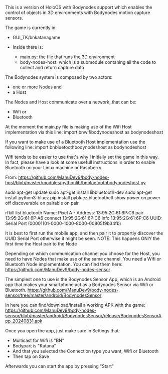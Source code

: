 
This is a version of HoloOS with Bodynodes support which enables the control of objects in 3D environments with Bodynodes motion capture sensors.

The game is currently in:
- GUI_TK/bnkatanagame

- Inside there is:
  - main.py: the file that runs the 3D environment
  - body-nodes-host: which is a submodule contaning all the code to collect and return capture data

The Bodynodes system is composed by two actors:
- one or more Nodes and
- a Host

The Nodes and Host communicate over a network, that can be:
- Wifi or
- Bluetooth

At the moment the main.py file is making use of the Wifi Host implementation via this line:
    import bnwifibodynodeshost as bodynodeshost

If you want to make use of a Bluetooth Host implementation use the following line:
    import bnbluetoothbodynodeshost as bodynodeshost

Wifi tends to be easier to use that's why I initially set the game in this way. In fact, please have a look at some usefull instructions in order to
enable Bluetooth on your Linux machine or Raspberry.

From:
https://github.com/ManuDev9/body-nodes-host/blob/master/modules/pythonlib/bnbluetoothbodynodeshost.py

 sudo apt-get update
 sudo apt-get install libbluetooth-dev
 sudo apt-get install python3-bluez
 pip install pybluez
 bluetoothctl show
              power on
              power off
              discoverable on
              pairable on
              pair

 rfkill list bluetooth
 Name: Pixel A - Address: 13:95:2G:61:6P:C6
                 pair 13:95:2G:61:6P:A6
                 connect 13:95:2G:61:6P:C6
                 info 13:95:2G:61:6P:C6
 UUID: Serial Port              (00001101-0000-1000-8000-00805f9b34fb)

It is best to first run the mobile app, and then pair it to propertly discover the UUID Serial Port
otherwise it might be seen. NOTE: This happens ONlY the first time the Host pair to the Node


Depending on which communication channel you choose for the Host, you need to have Nodes that make use of the same channel. You need a Wifi or Bluetooth
Node implementation. You can find them here:
    https://github.com/ManuDev9/body-nodes-sensor

The simplest one to use is the Bodynodes Sensor App, which is an Android app that makes your smartphone act as a Bodynodes Sensor via Wifi or Bluetooth.
    https://github.com/ManuDev9/body-nodes-sensor/tree/master/android/BodynodesSensor

In here you can find/download/install a working APK with the game:
    https://github.com/ManuDev9/body-nodes-sensor/blob/master/android/BodynodesSensor/release/BodynodesSensorApp_20240831.apk

Once you open the app, just make sure in Settings that:
- Multicast for Wifi is "BN"
- Bodypart is "Katana"
- And that you selected the Connection type you want, Wifi or Bluetooth
- Then tap on Save

Afterwards you can start the app by pressing "Start" 
















